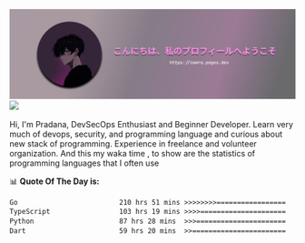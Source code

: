 ![banner](.github/profile-markdown.png)
<img src="https://user-images.githubusercontent.com/73097560/115834477-dbab4500-a447-11eb-908a-139a6edaec5c.gif"></p>

Hi, I'm Pradana, DevSecOps Enthusiast and Beginner Developer. Learn very much of devops, security, and programming language and curious about new stack of programming. Experience in freelance and volunteer organization. And this my waka time , to show are the statistics of programming languages that I often use

📊 **Quote Of The Day is:**
<!--START_SECTION:waka-->

```txt
Go                         210 hrs 51 mins >>>>>>>>=================   31.97 %
TypeScript                 103 hrs 19 mins >>>>=====================   15.67 %
Python                     87 hrs 28 mins  >>>======================   13.27 %
Dart                       59 hrs 20 mins  >>=======================   09.00 %
```

<!--END_SECTION:waka-->
